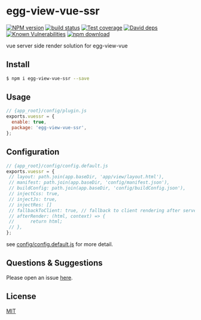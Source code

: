 # egg-view-vue-ssr

[![NPM version][npm-image]][npm-url]
[![build status][travis-image]][travis-url]
[![Test coverage][codecov-image]][codecov-url]
[![David deps][david-image]][david-url]
[![Known Vulnerabilities][snyk-image]][snyk-url]
[![npm download][download-image]][download-url]

[npm-image]: https://img.shields.io/npm/v/egg-view-vue-ssr.svg?style=flat-square
[npm-url]: https://npmjs.org/package/egg-view-vue-ssr
[travis-image]: https://img.shields.io/travis/hubcarl/egg-view-vue-ssr.svg?style=flat-square
[travis-url]: https://travis-ci.org/hubcarl/egg-view-vue-ssr
[codecov-image]: https://img.shields.io/codecov/c/github/hubcarl/egg-view-vue-ssr.svg?style=flat-square
[codecov-url]: https://codecov.io/github/hubcarl/egg-view-vue-ssr?branch=master
[david-image]: https://img.shields.io/david/hubcarl/egg-view-vue-ssr.svg?style=flat-square
[david-url]: https://david-dm.org/hubcarl/egg-view-vue-ssr
[snyk-image]: https://snyk.io/test/npm/egg-view-vue-ssr/badge.svg?style=flat-square
[snyk-url]: https://snyk.io/test/npm/egg-view-vue-ssr
[download-image]: https://img.shields.io/npm/dm/egg-view-vue-ssr.svg?style=flat-square
[download-url]: https://npmjs.org/package/egg-view-vue-ssr

vue server side render solution for egg-view-vue

## Install

```bash
$ npm i egg-view-vue-ssr --save
```

## Usage

```js
// {app_root}/config/plugin.js
exports.vuessr = {
  enable: true,
  package: 'egg-view-vue-ssr',
};
```

## Configuration

```js
// {app_root}/config/config.default.js
exports.vuessr = {
 // layout: path.join(app.baseDir, 'app/view/layout.html'),
 // manifest: path.join(app.baseDir, 'config/manifest.json'),
 // buildConfig: path.join(app.baseDir, 'config/buildConfig.json'),
 // injectCss: true,
 // injectJs: true,
 // injectRes: []
 // fallbackToClient: true, // fallback to client rendering after server rendering failed
 // afterRender: (html, context) => {
 //      return html;
 // },
};
```

see [config/config.default.js](config/config.default.js) for more detail.

## Questions & Suggestions

Please open an issue [here](https://github.com/hubcarl/egg-view-vue-ssr/issues).

## License

[MIT](LICENSE)


